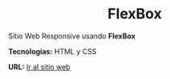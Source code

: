 <h1 align="center">FlexBox</h1>

Sitio Web Responsive usando **FlexBox**

**Tecnologías:** HTML y CSS

**URL:**  [Ir al sitio web](https://gianpieryup.github.io/FrontEnd/FlexBox)

